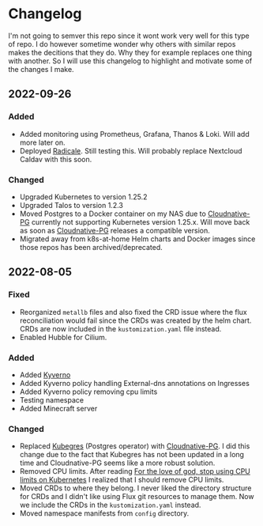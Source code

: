 # Changelog

I'm not going to semver this repo since it wont work very well for this type of repo. I do however sometime wonder why others with similar repos makes the decitions that they do. Why they for example replaces one thing with another. So I will use this changelog to highlight and motivate some of the changes I make.

## 2022-09-26
### Added
- Added monitoring using Prometheus, Grafana, Thanos & Loki. Will add more later on.
- Deployed [Radicale](https://radicale.org). Still testing this. Will probably replace Nextcloud Caldav with this soon.

### Changed
- Upgraded Kubernetes to version 1.25.2
- Upgraded Talos to version 1.2.3
- Moved Postgres to a Docker container on my NAS due to [Cloudnative-PG](https://cloudnative-pg.io/) currently not supporting Kubernetes version 1.25.x. Will move back as soon as [Cloudnative-PG](https://cloudnative-pg.io/) releases a compatible version.
- Migrated away from k8s-at-home Helm charts and Docker images since those repos has been archived/deprecated.

## 2022-08-05

### Fixed
- Reorganized `metallb` files and also fixed the CRD issue where the flux reconciliation would fail since the CRDs was created by the helm chart. CRDs are now included in the `kustomization.yaml` file instead.
- Enabled Hubble for Cilium.

### Added
- Added [Kyverno](https://kyverno.io/)
- Added Kyverno policy handling External-dns annotations on Ingresses
- Added Kyverno policy removing cpu limits
- Testing namespace
- Added Minecraft server

### Changed
- Replaced [Kubegres](https://www.kubegres.io/) (Postgres operator) with [Cloudnative-PG](https://cloudnative-pg.io/). I did this change due to the fact that Kubegres has not been updated in a long time and Cloudnative-PG seems like a more robust solution.
- Removed CPU limits. After reading [For the love of god, stop using CPU limits on Kubernetes](https://home.robusta.dev/blog/stop-using-cpu-limits/) I realized that I should remove CPU limits.
- Moved CRDs to where they belong. I never liked the directory structure for CRDs and I didn't like using Flux git resources to manage them. Now we include the CRDs in the `kustomization.yaml` instead.
- Moved namespace manifests from `config` directory.
